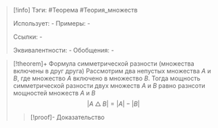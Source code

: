 > [!info]
> Тэги: #Теорема #Теория_множеств 
> 
> Использует: *-*
> Примеры: *-*
> 
> Ссылки: *-*
> 
> Эквивалентности: *-*
> Обобщения: *-*

> [!theorem]+ Формула симметрической разности  (множества включены в друг друга) 
> Рассмотрим два непустых множества $A$ и $B$, где множество $A$ включено в множество $B$. Тогда мощность симметрической разности двух множеств $A$ и $B$ равно разнсоти мощностей множеств $A$ и $B$ 
> $$|A\bigtriangleup B|=|A| - |B|$$
> > [!proof]- Доказательство
> > 
> 